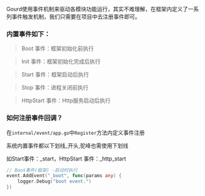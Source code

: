Gourd使用事件机制来驱动各模块功能运行，其实不难理解，在框架内定义了一系列事件触发机制，我们只需要在项目中去注册事件即可。

### 内置事件如下：
> Boot 事件：框架初始化前执行

> Init 事件：框架初始化完成后执行

> Start 事件：框架启动后执行

> Stop 事件：进程关闭前执行

> HttpStart 事件：Http服务启动后执行

### 如何注册事件回调？
在`internal/event/app.go`中`Register`方法内定义事件注册

系统内置事件都以下划线_开头,驼峰也需使用下划线

如Start事件：_start，HttpStart 事件：_http_start

```go
// Boot事件(框架) -启动时执行
event.AddEvent("_boot", func(params any) {
    logger.Debug("boot event.")
})
```